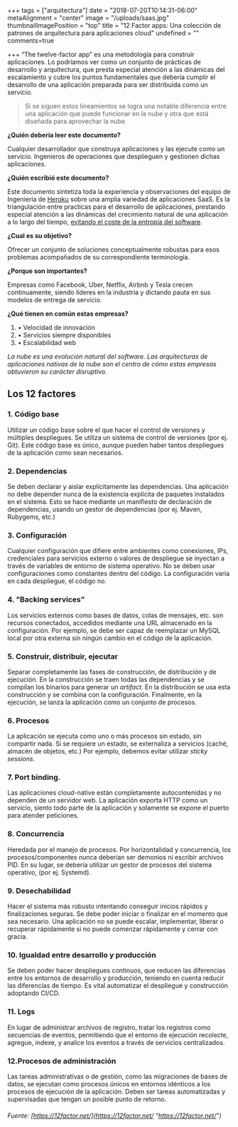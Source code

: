 +++
tags = ["arquitectura"]
date = "2018-07-20T10:14:31-06:00"
metaAlignment = "center"
image = "/uploads/saas.jpg"
thumbnailImagePosition = "top"
title = "12 Factor apps: Una colección de patrones de arquitectura para aplicaciones cloud"
undefined = ""
comments=true

+++
“The twelve-factor app” es una metodología para construir aplicaciones. Lo podríamos ver como un conjunto de prácticas de desarrollo y arquitectura, que presta especial atención a las dinámicas del escalamiento y cubre los puntos fundamentales que debería cumplir el desarrollo de una aplicación preparada para ser distribuida como un servicio.

> Si se siguen estos lineamientos se logra una notable diferencia entre una aplicación que puede funcionar en la nube y otra que está diseñada para aprovechar la nube

**¿Quién debería leer este documento?**

Cualquier desarrollador que construya aplicaciones y las ejecute como un servicio. Ingenieros de operaciones que desplieguen y gestionen dichas aplicaciones.

**¿Quién escribió este documento?**

Este documento sintetiza toda la experiencia y observaciones del equipo de Ingeniería de [Heroku](https://www.heroku.com/) sobre una amplia variedad de aplicaciones SaaS. Es la triangulación entre practicas para el desarrollo de aplicaciones, prestando especial atención a las dinámicas del crecimiento natural de una aplicación a lo largo del tiempo, [evitando el coste de la entropía del software](https://es.wikipedia.org/wiki/Entrop%C3%ADa_del_software).

**¿Cual es su objetivo?**

Ofrecer un conjunto de soluciones conceptualmente robustas para esos problemas acompañados de su correspondiente terminología.

**¿Porque son importantes?**

Empresas como Facebook, Uber, Netflix, Airbnb y Tesla crecen continuamente, siendo líderes en la industria y dictando pauta en sus modelos de entrega de servicio.

**¿Qué tienen en común estas empresas?**

1. • Velocidad de innovación
2. • Servicios siempre disponibles
3. • Escalabilidad web

_La nube es una evolución natural del software. Las arquitecturas de aplicaciones nativas de la nube son el centro de cómo estas empresas obtuvieron su carácter disruptivo._

## Los 12 factores

### 1. Código base

Utilizar un código base sobre el que hacer el control de versiones y múltiples despliegues. Se utiliza un sistema de control de versiones (por ej. Git). Este código base es único, aunque pueden haber tantos despliegues de la aplicación como sean necesarios.

### 2. Dependencias

Se deben declarar y aislar explícitamente las dependencias. Una aplicación no debe depender nunca de la existencia explícita de paquetes instalados en el sistema. Esto se hace mediante un manifiesto de declaración de dependencias, usando un gestor de dependencias (por ej. Maven, Rubygems, etc.)

### 3. Configuración

Cualquier configuración que difiere entre ambientes como conexiones, IPs, credenciales para servicios externo o valores de despliegue se inyectan a través de variables de entorno de sistema operativo. No se deben usar configuraciones como constantes dentro del código. La configuración varía en cada despliegue, el código no.

### 4. ”Backing services”

Los servicios externos como bases de datos, colas de mensajes, etc. son recursos conectados, accedidos mediante una URL almacenado en la configuración. Por ejemplo, se debe ser capaz de reemplazar un MySQL local por otra externa sin ningún cambio en el código de la aplicación.

### 5. Construir, distribuir, ejecutar

Separar completamente las fases de construcción, de distribución y de ejecución. En la construcción se traen todas las dependencias y se compilan los binarios para generar un _artifact_. En la distribución se usa esta construcción y se combina con la configuración. Finalmente, en la ejecución, se lanza la aplicación como un conjunto de procesos.

### 6. Procesos

La aplicación se ejecuta como uno o más procesos sin estado, sin compartir nada. Si se requiere un estado, se externaliza a servicios (caché, almacén de objetos, etc.) Por ejemplo, debemos evitar utilizar _sticky sessions_.

### 7. Port binding.

Las aplicaciones cloud-native están completamente autocontenidas y no dependen de un servidor web. La aplicación exporta HTTP como un servicio, siento todo parte de la aplicación y solamente se expone el puerto para atender peticiones.

### 8. Concurrencia

Heredada por el manejo de procesos. Por horizontalidad y concurrencia, los procesos/componentes nunca deberían ser demonios ni escribir archivos PID. En su lugar, se debería utilizar un gestor de procesos del sistema operativo, (por ej. Systemd).

### 9. Desechabilidad

Hacer el sistema más robusto intentando conseguir inicios rápidos y finalizaciones seguras. Se debe poder iniciar o finalizar en el momento que sea necesario. Una aplicación no se puede escalar, implementar, liberar o recuperar rápidamente si no puede comenzar rápidamente y cerrar con gracia.

### 10. Igualdad entre desarrollo y producción

Se deben poder hacer despliegues continuos, que reducen las diferencias entre los entornos de desarrollo y producción, teniendo en cuenta reducir las diferencias de tiempo. Es vital automatizar el despliegue y construcción adoptando CI/CD.

### 11. Logs

En lugar de administrar archivos de registro, tratar los registros como secuencias de eventos, permitiendo que el entorno de ejecución recolecte, agregue, indexe, y analice los eventos a través de servicios centralizados.

### 12.Procesos de administración

Las tareas administrativas o de gestión, como las migraciones de bases de datos, se ejecutan como procesos únicos en entornos idénticos a los procesos de ejecución de la aplicación. Deben ser tareas automatizadas y supervisadas que tengan un posible punto de retorno.

###### Fuente: [https://12factor.net/](https://12factor.net/ "https://12factor.net/")
